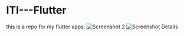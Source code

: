 # ITI---Flutter
this is a repo for my flutter apps.
![Screenshot 2](https://user-images.githubusercontent.com/110028481/232814488-f5572b94-3796-4120-8c6a-7bb80cdb64c6.png)
![Screenshot Details](https://user-images.githubusercontent.com/110028481/232814517-ca142912-6716-4c14-a47f-21efcb83cddd.png)
